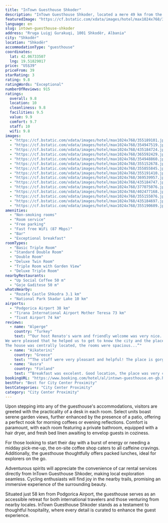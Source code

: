 ```yaml
---
title: "InTown Guesthouse Shkoder"
description: "InTown Guesthouse Shkoder, located a mere 49 km from the bustling Port of Bar, emerges as a freshly updated haven in the heart of Shkodër."
featuredImage: "https://cf.bstatic.com/xdata/images/hotel/max1024x768/355189101.jpg?k=5befea57b6f648a1c9a5ac11697d057dc3f99dd9ac92e4b7726a1440755433aa&o=&hp=1"
language: en
slug: intown-guesthouse-shkoder
address: "Rruga Luigj Gurakuqi, 1001 Shkodër, Albania"
city: "Shkodër"
location: "Shkodër"
accommodationType: "guesthouse"
coordinates:
  lat: 42.06733507
  lng: 19.51829017
price: "US$39"
priceFrom: 39
starRating: 3
rating: 9.8
ratingWords: "Exceptional"
numberOfReviews: 915
ratings:
  overall: 9.8
  location: 10
  cleanliness: 9.8
  facilities: 9.5
  value: 9.9
  comfort: 9.7
  staff: 10
  wifi: 9.8
images:
  - "https://cf.bstatic.com/xdata/images/hotel/max1024x768/355189101.jpg?k=5befea57b6f648a1c9a5ac11697d057dc3f99dd9ac92e4b7726a1440755433aa&o=&hp=1"
  - "https://cf.bstatic.com/xdata/images/hotel/max1024x768/354947519.jpg?k=6f8c4122ec485f460dc9efde55991ff376035b1cf559faab16e3e8eb8c79e095&o=&hp=1"
  - "https://cf.bstatic.com/xdata/images/hotel/max1024x768/435184724.jpg?k=3aa5187b25a2c9c9151c662b1b53a35a40a16a4bff6caf01a75073feaa5e82ab&o=&hp=1"
  - "https://cf.bstatic.com/xdata/images/hotel/max1024x768/365592429.jpg?k=ad1eed4dbce352c3424539e82587258e94d03797377a1d5d187b044c1bded7b1&o=&hp=1"
  - "https://cf.bstatic.com/xdata/images/hotel/max1024x768/354948860.jpg?k=9e6de4ece6c139e1321ecbf200bf65d9a4df1ec050f5b295d5944669bcadefaa&o=&hp=1"
  - "https://cf.bstatic.com/xdata/images/hotel/max1024x768/355152678.jpg?k=652102489c4d9a66ddb25f648680be95408e706876d066232cf3b3bdfea22c7a&o=&hp=1"
  - "https://cf.bstatic.com/xdata/images/hotel/max1024x768/355855845.jpg?k=8f64baf6dea9b08f5a0b3a8f99fe28e1f9113af88aad730263e200dbcb81b851&o=&hp=1"
  - "https://cf.bstatic.com/xdata/images/hotel/max1024x768/355191410.jpg?k=c11ed0e18080841d8bad5af5ce7fac6efbb870b69926459019c7baedcad58715&o=&hp=1"
  - "https://cf.bstatic.com/xdata/images/hotel/max1024x768/369539957.jpg?k=c01945d4bb9262e0a43e395d18be3682bf10a3159262588b7e81c870039bc6ea&o=&hp=1"
  - "https://cf.bstatic.com/xdata/images/hotel/max1024x768/435184747.jpg?k=894301532707e78a4b879408736fd78485f249d9b719ed336b296bf60342b2d5&o=&hp=1"
  - "https://cf.bstatic.com/xdata/images/hotel/max1024x768/377075076.jpg?k=f3370c99c519daa167c8eb23eb7f09189ad5be49363941def2bb72949263049a&o=&hp=1"
  - "https://cf.bstatic.com/xdata/images/hotel/max1024x768/402477168.jpg?k=fd2b8fcc6ad02c66256158f1a1d2c29bb00150a8bc457710507f1e8efbda6d25&o=&hp=1"
  - "https://cf.bstatic.com/xdata/images/hotel/max1024x768/355155076.jpg?k=8ab7a92a12f6452a29512bd535a4cad2311ebee6c3d8b37be4f3c3fdf2da1563&o=&hp=1"
  - "https://cf.bstatic.com/xdata/images/hotel/max1024x768/435184697.jpg?k=7727b0b0195886c0a6baae2166bf0cec530543ed4afc970d8712090e4755c741&o=&hp=1"
  - "https://cf.bstatic.com/xdata/images/hotel/max1024x768/355190609.jpg?k=77e412521948a983f23f871ddfb4a859ee7612fd4a24cc7b5edfc39a9a92e1cc&o=&hp=1"
amenities:
  - "Non-smoking rooms"
  - "Room service"
  - "Free parking"
  - "Fast free WiFi (87 Mbps)"
  - "Bar"
  - "Exceptional breakfast"
roomTypes:
  - "Basic Triple Room"
  - "Standard Double Room"
  - "Double Room"
  - "Deluxe Twin Room"
  - "Triple Room with Garden View"
  - "Deluxe Triple Room"
nearbyRestaurants:
  - "Up Social Coffee 50 m"
  - "Goje Gaditese 50 m"
whatsNearby:
  - "Rozafa Castle Shkodra 3.1 km"
  - "National Park Skadar Lake 10 km"
airports:
  - "Podgorica Airport 38 km"
  - "Tirana International Airport Mother Teresa 73 km"
  - "Tivat Airport 74 km"
reviews:
  - name: "Alperge"
    country: "Turkey"
    text: "“Our host Renato's warm and friendly welcome was very nice.
We were pleased that he helped us to get to know the city and the places we were going to visit. He even planned our day for us.
The house was centrally located, the rooms were spacious...”"
  - name: "Aikaterini"
    country: "Greece"
    text: "“The staff were very pleasant and helpful! The place is gorgeous and in a very nice spot in town.”"
  - name: "Ausra"
    country: "Finland"
    text: "“Breakfast was excelent. Good location, the place was very clean and renovated with recpect. The host is really friendly, runs the hotel with passion.”"
bookingURL: "https://www.booking.com/hotel/al/intown-guesthouse.en-gb.html?aid=8035640"
bestFor: "Best for City Center Proximity"
bestCategories: "City Center Proximity"
category: "City Center Proximity"
---
```


Upon stepping into any of the guesthouse's accommodations, visitors are greeted with the practicality of a desk in each room. Select units boast serene garden views, further enhanced by the presence of a patio, offering a perfect nook for morning coffees or evening reflections. Comfort is paramount, with each room featuring a private bathroom, equipped with a hair dryer, and fresh bed linen awaiting to envelop guests in coziness.

For those looking to start their day with a burst of energy or needing a midday pick-me-up, the on-site coffee shop caters to all caffeine cravings. Additionally, the guesthouse thoughtfully offers packed lunches, ideal for explorers on the go.

Adventurous spirits will appreciate the convenience of car rental services directly from InTown Guesthouse Shkoder, making local exploration seamless. Cycling enthusiasts will find joy in the nearby trails, promising an immersive experience of the surrounding beauty.

Situated just 58 km from Podgorica Airport, the guesthouse serves as an accessible retreat for both international travelers and those venturing from nearby locales. InTown Guesthouse Shkoder stands as a testament to thoughtful hospitality, where every detail is curated to enhance the guest experience.